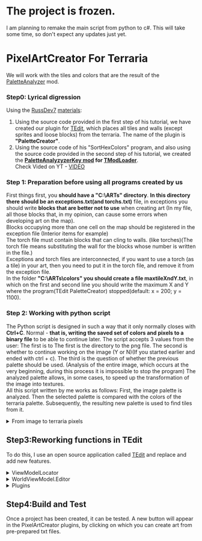 # The project is frozen. 
I am planning to remake the main script from python to c#. This will take some time, so don't expect any updates just yet. 
# PixelArtCreator For Terraria
We will work with the tiles and colors that are the result of the [PaletteAnalyzer](https://github.com/MKSO4KA/PaletteAnalyzerKey) mod. 
### Step0: Lyrical digression
Using the [RussDev7](https://github.com/RussDev7/RussDev7) [materials](https://github.com/RussDev7/Extracting-Terraria-Map-Colors#extracting-colors-from-the-terraria-map):
1. Using the source code provided in the first step of his tutorial, we have created our plugin for [TEdit](https://github.com/TEdit/Terraria-Map-Editor), which places all tiles and walls (except sprites and loose blocks) from the terraria. The name of the plugin is **"PaletteCreator"**.
2. Using the source code of his "SortHexColors" program, and also using the source code provided in the second step of his tutorial, we created the **[PaletteAnalyzyzerKey mod](https://github.com/MKSO4KA/PaletteAnalyzerKey) for [TModLoader](https://github.com/tModLoader/tModLoader)**.  
 Check Vided on YT - [VIDEO](https://youtu.be/H4xKAvQ9Yr8) 
### Step 1: Preparation before using all programs created by us
First things first, you **should have a "C:\ARTs\" directory**. **In this directory there should be an exceptions.txt(and torchs.txt)** file, in exceptions you should write **blocks that are better not to use** when creating art (In my file, all those blocks that, in my opinion, can cause some errors when developing art on the map).   
Blocks occupying more than one cell on the map should be registered in the exception file (Interior items for example)  
The torch file must contain blocks that can cling to walls. (like torches)(The torch file means substituting the wall for the blocks whose number is written in the file.)  
Exceptions and torch files are interconnected, if you want to use a torch (as a tile) in your art, then you need to put it in the torch file, and remove it from the exception file.  
In the folder **"C:\ARTs\colors" you should create a file maxtileXndY.txt**, in which on the first and second line you should write the maximum X and Y where the program(TEdit PaletteCreator) stopped(default: x = 200; y = 1100).

### Step 2: Working with python script
The Python script is designed in such a way that it only normally closes with **Ctrl+C**. Normal - **that is, writing the saved set of colors and pixels to a binary file** to be able to continue later. The script accepts 3 values from the user: The first is to The first is the directory to the png file. The second is whether to continue working on the image (Y or N)(If you started earlier and ended with ctrl + c). The third is the question of whether the previous palette should be used. (Analysis of the entire image, which occurs at the very beginning, during this process it is impossible to stop the program) The analyzed palette allows, in some cases, to speed up the transformation of the image into textures.  
All this script written by me works as follows: First, the image palette is analyzed. Then the selected palette is compared with the colors of the terraria palette. Subsequently, the resulting new palette is used to find tiles from it.

<details>
  <summary>From image to terraria pixels</summary>

  ![Image](https://github.com/MKSO4KA/PixelArtCreator-ForTerraria/assets/88591984/18c961aa-9ea3-474e-85c3-c3e2df66ff76) - Source
1. 1
2. 50
3. 50
4. 0
5. 153
6. 26
7. 0
8. 153
9. 26
10. 0
11. ...

  The file created as a result of the program ( file.txt in C:\ARTs) will later be used to create art using the PixelArtCreator plugin.
</details>

## Step3:Reworking functions in TEdit
To do this, I use an open source application called [TEdit](https://github.com/TEdit/Terraria-Map-Editor) and replace and add new features. 
<details>
  <summary>ViewModelLocator</summary>
The function is in this path : ..src\TEdit\ViewModel\ViewModelLocator.cs
We have to add the line written under the spoiler. (Add line after line 49 of file)

  
  ```csharp

            wvm.Plugins.Add(new PixelArtCreator(wvm)); // this
            wvm.Plugins.Add(new PaletteCreator(wvm));  // and this
            

  ```
  
</details>
<details>
<summary>WorldViewModel.Editor</summary>
The function is in this path : ..src\TEdit\ViewModel\WorldViewModel.Editor.cs
We need to change line 828 to make the function public.

  
```csharp

            public void SetPixelAutomatic(Tile curTile,
                                       int? tile = null,
                                       int? wall = null,
                                       byte? liquid = null,
                                       LiquidType? liquidType = null,
                                       bool? wireRed = null,
                                       short? u = null,
                                       short? v = null,
                                       bool? wireBlue = null,
                                       bool? wireGreen = null,
                                       bool? wireYellow = null,
                                       BrickStyle? brickStyle = null,
                                       bool? actuator = null, bool? actuatorInActive = null,
                                       int? tileColor = null,
                                       int? wallColor = null,
                                       bool? wallEchoCoating = null,
                                       bool? wallIlluminantCoating = null,
                                       bool? tileEchoCoating = null,
                                       bool? tileIlluminantCoating = null)
  ```

  
</details>

<details>
  <summary>Plugins</summary>
 Adding a new plugin along this path -..src\TEdit\Editor\Plugins\PixelArtCreator.cs
  
 Adding a new plugin along this path -..src\TEdit\Editor\Plugins\PaletteCreator.cs
 
</details>

## Step4:Build and Test
Once a project has been created, it can be tested. A new button will appear in the PixelArtCreator plugins, by clicking on which you can create art from pre-prepared txt files.

